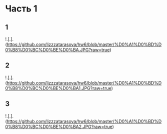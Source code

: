 # Часть 1
## 1
!.[.].(https://github.com/lizzzatarasova/hw6/blob/master/%D0%A1%D0%BD%D0%B8%D0%BC%D0%BE%D0%BA.JPG?raw=true)

## 2
!.[.].(https://github.com/lizzzatarasova/hw6/blob/master/%D0%A1%D0%BD%D0%B8%D0%BC%D0%BE%D0%BA1.JPG?raw=true)

## 3
!.[.].(https://github.com/lizzzatarasova/hw6/blob/master/%D0%A1%D0%BD%D0%B8%D0%BC%D0%BE%D0%BA2.JPG?raw=true)
